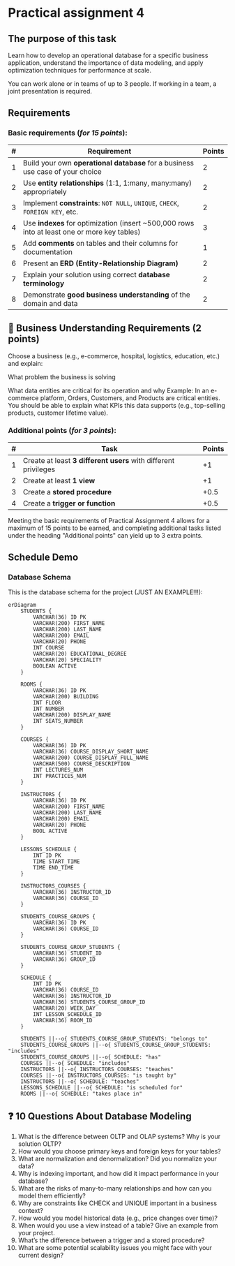 # Practical assignment 4

## The purpose of this task

Learn how to develop an operational database for a specific business application, understand the importance of data modeling, and apply optimization techniques for performance at scale.

You can work alone or in teams of up to 3 people. If working in a team, a joint presentation is required.

## Requirements

### Basic requirements (_for 15 points_):

| # | Requirement                                                                                   | Points |
| - | --------------------------------------------------------------------------------------------- | ------ |
| 1 | Build your own **operational database** for a business use case of your choice                | 2      |
| 2 | Use **entity relationships** (1:1, 1\:many, many\:many) appropriately                         | 2      |
| 3 | Implement **constraints**: `NOT NULL`, `UNIQUE`, `CHECK`, `FOREIGN KEY`, etc.                 | 2      |
| 4 | Use **indexes** for optimization (insert \~500,000 rows into at least one or more key tables) | 3      |
| 5 | Add **comments** on tables and their columns for documentation                                | 1      |
| 6 | Present an **ERD (Entity-Relationship Diagram)**                                              | 2      |
| 7 | Explain your solution using correct **database terminology**                                  | 2      |
| 8 | Demonstrate **good business understanding** of the domain and data                            | 2      |

## 🧠 Business Understanding Requirements (2 points)
Choose a business (e.g., e-commerce, hospital, logistics, education, etc.) and explain:

What problem the business is solving

What data entities are critical for its operation and why
Example: In an e-commerce platform, Orders, Customers, and Products are critical entities. You should be able to explain what KPIs this data supports (e.g., top-selling products, customer lifetime value).

### Additional points (_for 3 points_):
| # | Task                                                            | Points |
| - | --------------------------------------------------------------- | ------ |
| 1 | Create at least **3 different users** with different privileges | +1     |
| 2 | Create at least **1 view**                                      | +1     |
| 3 | Create a **stored procedure**                                   | +0.5   |
| 4 | Create a **trigger or function**                                | +0.5   |

Meeting the basic requirements of Practical Assignment 4 allows for a maximum of 15 points to be earned, and completing additional tasks listed under the heading "Additional points" can yield up to 3 extra points.

## Schedule Demo
### Database Schema

This is the database schema for the project (JUST AN EXAMPLE!!!):

```mermaid
erDiagram
    STUDENTS {
        VARCHAR(36) ID PK
        VARCHAR(200) FIRST_NAME
        VARCHAR(200) LAST_NAME
        VARCHAR(200) EMAIL
        VARCHAR(20) PHONE
        INT COURSE
        VARCHAR(20) EDUCATIONAL_DEGREE
        VARCHAR(20) SPECIALITY
        BOOLEAN ACTIVE
    }

    ROOMS {
        VARCHAR(36) ID PK
        VARCHAR(200) BUILDING
        INT FLOOR
        INT NUMBER
        VARCHAR(200) DISPLAY_NAME
        INT SEATS_NUMBER
    }

    COURSES {
        VARCHAR(36) ID PK
        VARCHAR(36) COURSE_DISPLAY_SHORT_NAME
        VARCHAR(200) COURSE_DISPLAY_FULL_NAME
        VARCHAR(500) COURSE_DESCRIPTION
        INT LECTURES_NUM
        INT PRACTICES_NUM
    }

    INSTRUCTORS {
        VARCHAR(36) ID PK
        VARCHAR(200) FIRST_NAME
        VARCHAR(200) LAST_NAME
        VARCHAR(200) EMAIL
        VARCHAR(20) PHONE
        BOOL ACTIVE
    }

    LESSONS_SCHEDULE {
        INT ID PK
        TIME START_TIME
        TIME END_TIME
    }

    INSTRUCTORS_COURSES {
        VARCHAR(36) INSTRUCTOR_ID
        VARCHAR(36) COURSE_ID
    }

    STUDENTS_COURSE_GROUPS {
        VARCHAR(36) ID PK
        VARCHAR(36) COURSE_ID
    }

    STUDENTS_COURSE_GROUP_STUDENTS {
        VARCHAR(36) STUDENT_ID
        VARCHAR(36) GROUP_ID
    }

    SCHEDULE {
        INT ID PK
        VARCHAR(36) COURSE_ID
        VARCHAR(36) INSTRUCTOR_ID
        VARCHAR(36) STUDENTS_COURSE_GROUP_ID
        VARCHAR(20) WEEK_DAY
        INT LESSON_SCHEDULE_ID
        VARCHAR(36) ROOM_ID
    }

    STUDENTS ||--o{ STUDENTS_COURSE_GROUP_STUDENTS: "belongs to"
    STUDENTS_COURSE_GROUPS ||--o{ STUDENTS_COURSE_GROUP_STUDENTS: "includes"
    STUDENTS_COURSE_GROUPS ||--o{ SCHEDULE: "has"
    COURSES ||--o{ SCHEDULE: "includes"
    INSTRUCTORS ||--o{ INSTRUCTORS_COURSES: "teaches"
    COURSES ||--o{ INSTRUCTORS_COURSES: "is taught by"
    INSTRUCTORS ||--o{ SCHEDULE: "teaches"
    LESSONS_SCHEDULE ||--o{ SCHEDULE: "is scheduled for"
    ROOMS ||--o{ SCHEDULE: "takes place in"
``` 

##  ❓ 10 Questions About Database Modeling
1. What is the difference between OLTP and OLAP systems? Why is your solution OLTP? 
2. How would you choose primary keys and foreign keys for your tables? 
3. What are normalization and denormalization? Did you normalize your data? 
4. Why is indexing important, and how did it impact performance in your database? 
5. What are the risks of many-to-many relationships and how can you model them efficiently? 
6. Why are constraints like CHECK and UNIQUE important in a business context? 
7. How would you model historical data (e.g., price changes over time)? 
8. When would you use a view instead of a table? Give an example from your project. 
9. What’s the difference between a trigger and a stored procedure? 
10. What are some potential scalability issues you might face with your current design?